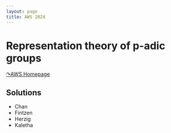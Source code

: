 ```yaml
---
layout: page
title: AWS 2024
---
```


# Representation theory of p-adic groups

[&#x21B7;AWS Homepage](https://swc-math.github.io/aws/2025/index.html)

## Solutions

* Chan
* Fintzen
* Herzig
* Kaletha